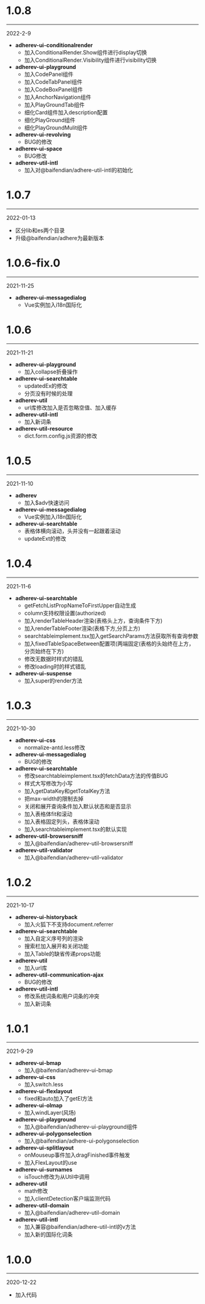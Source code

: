 # 1.0.8

***

2022-2-9

* **adherev-ui-conditionalrender**
  - 加入ConditionalRender.Show组件进行display切换
  - 加入ConditionalRender.Visibility组件进行visibility切换
* **adherev-ui-playground**
  - 加入CodePanel组件
  - 加入CodeTabPanel组件
  - 加入CodeBoxPanel组件
  - 加入AnchorNavigation组件
  - 加入PlayGroundTab组件
  - 细化Card组件加入description配置
  - 细化PlayGround组件
  - 细化PlayGroundMulit组件
* **adherev-ui-revolving**
  - BUG的修改
* **adherev-ui-space**
  - BUG修改
* **adherev-util-intl**
  - 加入对@baifendian/adhere-util-intl的初始化

# 1.0.7

***

2022-01-13

* 区分lib和es两个目录
* 升级@baifendian/adhere为最新版本

# 1.0.6-fix.0

***

2021-11-25

* **adherev-ui-messagedialog**
  - Vue实例加入i18n国际化

# 1.0.6

***

2021-11-21

* **adherev-ui-playground**
  - 加入collapse折叠操作
* **adherev-ui-searchtable**
  - updatedEx的修改
  - 分页没有时候的处理
* **adherev-util**
  - url库修改加入是否忽略空值、加入缓存
* **adherev-util-intl**
  - 加入新词条
* **adherev-util-resource**
  - dict.form.config.js资源的修改

# 1.0.5

***

2021-11-10

* **adherev**
  - 加入$adv快速访问
* **adherev-ui-messagedialog**
  - Vue实例加入i18n国际化
* **adherev-ui-searchtable**
  - 表格体横向滚动，头并没有一起跟着滚动
  - updateExt的修改

# 1.0.4

***

2021-11-6

* **adherev-ui-searchtable**
  - getFetchListPropNameToFirstUpper自动生成
  - column支持权限设置(authorized)
  - 加入renderTableHeader渲染(表格头上方，查询条件下方)
  - 加入renderTableFooter渲染(表格下方,分页上方)
  - searchtableimplement.tsx加入getSearchParams方法获取所有查询参数
  - 加入fixedTableSpaceBetween配置项(两端固定(表格的头始终在上方，分页始终在下方)
  - 修改无数据时样式的错乱
  - 修改loading时的样式错乱
* **adherev-ui-suspense**
  - 加入super的render方法

# 1.0.3

***

2021-10-30

* **adherev-ui-css**
  - normalize-antd.less修改
* **adherev-ui-messagedialog**
  - BUG的修改
* **adherev-ui-searchtable**
  - 修改searchtableimplement.tsx的fetchData方法的传值BUG
  - 样式大写修改为小写
  - 加入getDataKey和getTotalKey方法
  - 把max-width的限制去掉
  - 关闭和展开查询条件加入默认状态和是否显示
  - 加入表格体fit和滚动
  - 加入表格固定列头，表格体滚动
  - 加入searchtableimplement.tsx的默认实现
* **adherev-util-browsersniff**
  - 加入@baifendian/adherev-util-browsersniff
* **adherev-util-validator**
  - 加入@baifendian/adherev-util-validator

# 1.0.2

***

2021-10-17

* **adherev-ui-historyback**
  - 加入火狐下不支持document.referrer
* **adherev-ui-searchtable**
  - 加入自定义序号列的渲染
  - 搜索栏加入展开和关闭功能
  - 加入Table的缺省传递props功能
* **adherev-util**
  - 加入url库
* **adherev-util-communication-ajax**
  - BUG的修改
* **adherev-util-intl**
  - 修改系统词条和用户词条的冲突
  - 加入新词条

# 1.0.1

***

2021-9-29

* **adherev-ui-bmap**
  - 加入@baifendian/adherev-ui-bmap
* **adherev-ui-css**
  - 加入switch.less
* **adherev-ui-flexlayout**
  - fixed和auto加入了getEl方法
* **adherev-ui-olmap**
  - 加入windLayer(风场)
* **adherev-ui-playground**
  - 加入@baifendian/adherev-ui-playground组件
* **adherev-ui-polygonselection**
  - 加入@baifendian/adhere-ui-polygonselection
* **adherev-ui-splitlayout**
  - onMouseup事件加入dragFinished事件触发
  - 加入FlexLayout的use
* **adherev-ui-surnames**
  - isTouch修改为从Util中调用
* **adherev-util**
  - math修改
  - 加入clientDetection客户端监测代码
* **adherev-util-domain**
  - 加入@baifendian/adherev-util-domain
* **adherev-util-intl**
  - 加入兼容@baifendian/adhere-util-intl的v方法
  - 加入新的国际化词条

# 1.0.0

***

2020-12-22

* 加入代码
